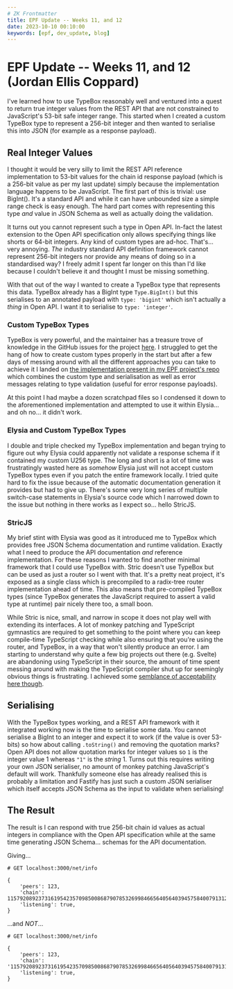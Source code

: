 ```yaml
---
# ZK Frontmatter
title: EPF Update -- Weeks 11, and 12
date: 2023-10-10 00:10:00
keywords: [epf, dev_update, blog]
---
```


[comment]: # (2023-09-18 to 2023-10-10)

# EPF Update -- Weeks 11, and 12 (Jordan Ellis Coppard)

I've learned how to use TypeBox reasonably well and ventured into a quest to return true integer values from the REST API that are not constrained to JavaScript's 53-bit safe integer range. This started when I created a custom TypeBox type to represent a 256-bit integer and then wanted to serialise this into JSON (for example as a response payload).


## Real Integer Values

I thought it would be very silly to limit the REST API reference implementation to 53-bit values for the chain id response payload (which is a 256-bit value as per my last update) simply because the implementation language happens to be JavaScript. The first part of this is trivial: use BigInt(). It's a standard API and while it can have unbounded size a simple range check is easy enough. The hard part comes with representing this type _and_ value in JSON Schema as well as actually doing the validation.

It turns out you cannot represent such a type in Open API. In-fact the latest extension to the Open API specification only allows specifying things like shorts or 64-bit integers. Any kind of custom types are ad-hoc. That's... very annoying. _The_ industry standard API definition framework cannot represent 256-bit integers nor provide any means of doing so in a standardised way? I freely admit I spent far longer on this than I'd like because I couldn't believe it and thought I must be missing something.

With that out of the way I wanted to create a TypeBox type that represents this data. TypeBox already has a BigInt type `Type.BigInt()` but this serialises to an annotated payload with `type: 'bigint'` which isn't actually a _thing_ in Open API. I want it to serialise to `type: 'integer'`.


### Custom TypeBox Types

TypeBox is very powerful, and the maintainer has a treasure trove of knowledge in the GitHub issues for the project [here](https://github.com/sinclairzx81/typebox/issues). I struggled to get the hang of how to create custom types properly in the start but after a few days of messing around with all the different approaches you can take to achieve it I landed on [the implementation present in my EPF project's repo](https://github.com/tsujp/suisu/blob/master/src/u256.ts) which combines the custom type and serialisation as well as error messages relating to type validation (useful for error response payloads).

At this point I had maybe a dozen scratchpad files so I condensed it down to the aforementioned implementation and attempted to use it within Elysia... and oh no... it didn't work.


### Elysia and Custom TypeBox Types

I double and triple checked my TypeBox implementation and began trying to figure out why Elysia could apparently not validate a response schema if it contained my custom U256 type. The long and short is a lot of time was frustratingly wasted here as _somehow_ Elysia just will not accept custom TypeBox types even if you patch the entire framework locally. I tried quite hard to fix the issue because of the automatic documentation generation it provides but had to give up. There's some very long series of multiple switch-case statements in Elysia's source code which I narrowed down to the issue but nothing in there works as I expect so... hello StricJS.


### StricJS

My brief stint with Elysia was good as it introduced me to TypeBox which provides free JSON Schema documentation and runtime validation. Exactly what I need to produce the API documentation _and_ reference implementation. For these reasons I wanted to find another minimal framework that I could use TypeBox with. Stric doesn't use TypeBox but can be used as just a router so I went with that. It's a pretty neat project, it's exposed as a single class which is precompiled to a radix-tree router implementation ahead of time. This also means that pre-compiled TypeBox types (since TypeBox generates the JavaScript required to assert a valid type at runtime) pair nicely there too, a small boon.

While Stric is nice, small, and narrow in scope it does not play well with extending its interfaces. A lot of monkey patching and TypeScript gymnastics are required to get something to the point where you can keep compile-time TypeScript checking while also ensuring that you're using the router, and TypeBox, in a way that won't silently produce an error. I am starting to understand why quite a few big projects out there (e.g. Svelte) are abandoning using TypeScript in their source, the amount of time spent messing around with making the TypeScript compiler shut up for seemingly obvious things is frustrating. I achieved some [semblance of acceptability here though](https://github.com/tsujp/suisu/blob/master/src/typed_router.ts).


## Serialising

With the TypeBox types working, and a REST API framework with it integrated working now is the time to serialise some data. You cannot serialise a BigInt to an integer and expect it to work (if the value is over 53-bits) so how about calling `.toString()` and removing the quotation marks? Open API does not allow quotation marks for integer values so `1` is the integer value 1 whereas `"1"` is the _string_ 1. Turns out this requires writing your own JSON serialiser, no amount of monkey patching JavaScript's default will work. Thankfully someone else has already realised this is probably a limitation and Fastify has just such a custom JSON serialiser which itself accepts JSON Schema as the input to validate when serialising!


## The Result

The result is I can respond with true 256-bit chain id values as actual integers in compliance with the Open API specification while at the same time generating JSON Schema... schemas for the API documentation.

Giving...

```jsonc
# GET localhost:3000/net/info

{
	'peers': 123,
	'chain': 115792089237316195423570985008687907853269984665640564039457584007913129639934,
	'listening': true,
}
```

...and _NOT_...

```jsonc
# GET localhost:3000/net/info

{
	'peers': 123,
	'chain': '115792089237316195423570985008687907853269984665640564039457584007913129639934',
	'listening': true,
}
```
